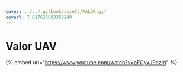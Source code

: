 ```yaml
---
cover: ../../.gitbook/assets/VALOR.gif
coverY: 7.617625093353249
---
```


# Valor UAV

{% embed url="https://www.youtube.com/watch?v=aFCyxJ9nzIg" %}
